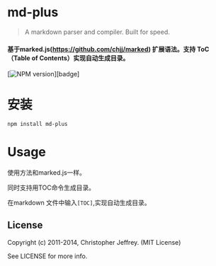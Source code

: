 # md-plus
> A markdown parser and compiler. Built for speed.
#### 基于marked.js(https://github.com/chjj/marked) 扩展语法。支持 ToC（Table of Contents）实现自动生成目录。
[![NPM version](https://badge.fury.io/js/marked.png)][badge]

# 安装
```
npm install md-plus
```
# Usage
使用方法和marked.js一样。

同时支持用TOC命令生成目录。

在markdown 文件中输入```[TOC]```,实现自动生成目录。

## License

Copyright (c) 2011-2014, Christopher Jeffrey. (MIT License)

See LICENSE for more info.

